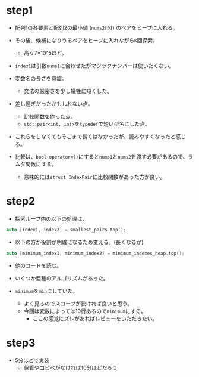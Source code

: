 # step1
- 配列1の各要素と配列2の最小値 (`nums2[0]`) のペアをヒープに入れる。
- その後、候補になりうるペアをヒープに入れながら`K`回探索。
  - 高々7*10^5ほど。

- `index1`は引数`nums1`に合わせたがマジックナンバーは使いたくない。

- 変数名の長さを意識。
  - 文法の厳密さを少し犠牲に短くした。

- 差し過ぎだったかもしれない点。
  - 比較関数を作った点。
  - `std::pair<int, int>`を`typedef`で短い型名にした点。
- これらをしなくてもそこまで長くはなかったが、読みやすくなったと感じる。

- 比較は、`bool operator<()`にすると`nums1`と`nums2`を渡す必要があるので、ラムダ関数にする。
  - 意味的には`struct IndexPair`に比較関数があった方が良い。

# step2
- 探索ループ内の以下の処理は、
```cpp
auto [index1, index2] = smallest_pairs.top();
```
- 以下の方が役割が明確になるため変える。(長くなるが)
```cpp
auto [minimum_index1, minimum_index2] = minimum_indexes_heap.top();
```

- 他のコードを読む。

- いくつか亜種のアルゴリズムがあった。

- `minimum`を`min`にしていた。
  - よく見るのでスコープが狭ければ良いと思う。
  - 今回は変数によっては10行あるので`minimum`にする。
    - ここの感覚にズレがあればレビューをいただきたい。

# step3
- 5分ほどで実装
  - 保管やコピペがなければ10分ほどだろう
